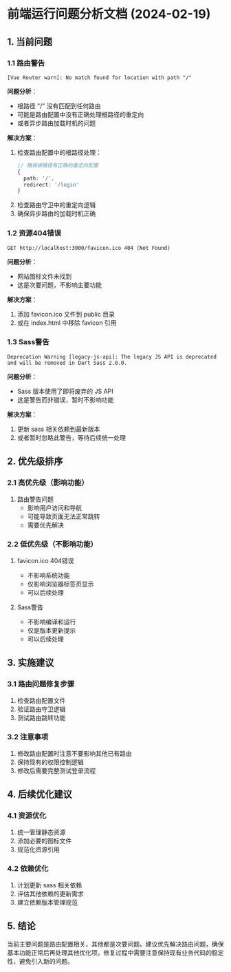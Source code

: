 # 前端运行问题分析文档 (2024-02-19)

## 1. 当前问题

### 1.1 路由警告
```
[Vue Router warn]: No match found for location with path "/"
```
**问题分析**：
- 根路径 "/" 没有匹配到任何路由
- 可能是路由配置中没有正确处理根路径的重定向
- 或者异步路由加载时机的问题

**解决方案**：
1. 检查路由配置中的根路径处理：
   ```typescript
   // 确保根路径有正确的重定向配置
   {
     path: '/',
     redirect: '/login'
   }
   ```
2. 检查路由守卫中的重定向逻辑
3. 确保异步路由的加载时机正确

### 1.2 资源404错误
```
GET http://localhost:3000/favicon.ico 404 (Not Found)
```
**问题分析**：
- 网站图标文件未找到
- 这是次要问题，不影响主要功能

**解决方案**：
1. 添加 favicon.ico 文件到 public 目录
2. 或在 index.html 中移除 favicon 引用

### 1.3 Sass警告
```
Deprecation Warning [legacy-js-api]: The legacy JS API is deprecated and will be removed in Dart Sass 2.0.0.
```
**问题分析**：
- Sass 版本使用了即将废弃的 JS API
- 这是警告而非错误，暂时不影响功能

**解决方案**：
1. 更新 sass 相关依赖到最新版本
2. 或者暂时忽略此警告，等待后续统一处理

## 2. 优先级排序

### 2.1 高优先级（影响功能）
1. 路由警告问题
   - 影响用户访问和导航
   - 可能导致页面无法正常跳转
   - 需要优先解决

### 2.2 低优先级（不影响功能）
1. favicon.ico 404错误
   - 不影响系统功能
   - 仅影响浏览器标签页显示
   - 可以后续处理

2. Sass警告
   - 不影响编译和运行
   - 仅是版本更新提示
   - 可以后续处理

## 3. 实施建议

### 3.1 路由问题修复步骤
1. 检查路由配置文件
2. 验证路由守卫逻辑
3. 测试路由跳转功能

### 3.2 注意事项
1. 修改路由配置时注意不要影响其他已有路由
2. 保持现有的权限控制逻辑
3. 修改后需要完整测试登录流程

## 4. 后续优化建议

### 4.1 资源优化
1. 统一管理静态资源
2. 添加必要的图标文件
3. 规范化资源引用

### 4.2 依赖优化
1. 计划更新 sass 相关依赖
2. 评估其他依赖的更新需求
3. 建立依赖版本管理规范

## 5. 结论

当前主要问题是路由配置相关，其他都是次要问题。建议优先解决路由问题，确保基本功能正常后再处理其他优化项。修复过程中需要注意保持现有业务代码的稳定性，避免引入新的问题。 